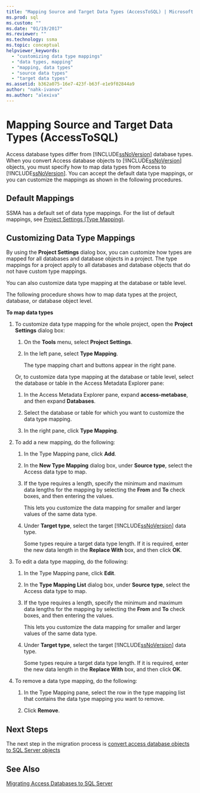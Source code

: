 ```yaml
---
title: "Mapping Source and Target Data Types (AccessToSQL) | Microsoft Docs"
ms.prod: sql
ms.custom: ""
ms.date: "01/19/2017"
ms.reviewer: ""
ms.technology: ssma
ms.topic: conceptual
helpviewer_keywords: 
  - "customizing data type mappings"
  - "data types, mapping"
  - "mapping, data types"
  - "source data types"
  - "target data types"
ms.assetid: b362a075-16e7-423f-b63f-e1e9f02844a9
author: "nahk-ivanov"
ms.author: "alexiva"
---
```

# Mapping Source and Target Data Types (AccessToSQL)
Access database types differ from [!INCLUDE[ssNoVersion](../../includes/ssnoversion-md.md)] database types. When you convert Access database objects to [!INCLUDE[ssNoVersion](../../includes/ssnoversion-md.md)] objects, you must specify how to map data types from Access to [!INCLUDE[ssNoVersion](../../includes/ssnoversion-md.md)]. You can accept the default data type mappings, or you can customize the mappings as shown in the following procedures.  
  
## Default Mappings  
SSMA has a default set of data type mappings. For the list of default mappings, see [Project Settings (Type Mapping)](https://msdn.microsoft.com/b87b9683-abed-4677-8c50-18bdba704655).  
  
## Customizing Data Type Mappings  
By using the **Project Settings** dialog box, you can customize how types are mapped for all databases and database objects in a project. The type mappings for a project apply to all databases and database objects that do not have custom type mappings.  
  
You can also customize data type mapping at the database or table level.  
  
The following procedure shows how to map data types at the project, database, or database object level.  
  
**To map data types**  
  
1.  To customize data type mapping for the whole project, open the **Project Settings** dialog box:  
  
    1.  On the **Tools** menu, select **Project Settings**.  
  
    2.  In the left pane, select **Type Mapping**.  
  
        The type mapping chart and buttons appear in the right pane.  
  
    Or, to customize data type mapping at the database or table level, select the database or table in the Access Metadata Explorer pane:  
  
    1.  In the Access Metadata Explorer pane, expand **access-metabase**, and then expand **Databases**.  
  
    2.  Select the database or table for which you want to customize the data type mapping.  
  
    3.  In the right pane, click **Type Mapping**.  
  
2.  To add a new mapping, do the following:  
  
    1.  In the Type Mapping pane, click **Add**.  
  
    2.  In the **New Type Mapping** dialog box, under **Source type**, select the Access data type to map.  
  
    3.  If the type requires a length, specify the minimum and maximum data lengths for the mapping by selecting the **From** and **To** check boxes, and then entering the values.  
  
        This lets you customize the data mapping for smaller and larger values of the same data type.  
  
    4.  Under **Target type**, select the target [!INCLUDE[ssNoVersion](../../includes/ssnoversion-md.md)] data type.  
  
        Some types require a target data type length. If it is required, enter the new data length in the **Replace With** box, and then click **OK**.  
  
3.  To edit a data type mapping, do the following:  
  
    1.  In the Type Mapping pane, click **Edit**.  
  
    2.  In the **Type Mapping List** dialog box, under **Source type**, select the Access data type to map.  
  
    3.  If the type requires a length, specify the minimum and maximum data lengths for the mapping by selecting the **From** and **To** check boxes, and then entering the values.  
  
        This lets you customize the data mapping for smaller and larger values of the same data type.  
  
    4.  Under **Target type**, select the target [!INCLUDE[ssNoVersion](../../includes/ssnoversion-md.md)] data type.  
  
        Some types require a target data type length. If it is required, enter the new data length in the **Replace With** box, and then click **OK**.  
  
4.  To remove a data type mapping, do the following:  
  
    1.  In the Type Mapping pane, select the row in the type mapping list that contains the data type mapping you want to remove.  
  
    2.  Click **Remove**.  
  
## Next Steps  
The next step in the migration process is [convert access database objects to SQL Server objects](converting-access-database-objects-accesstosql.md)  
  
## See Also  
[Migrating Access Databases to SQL Server](migrating-access-databases-to-sql-server-azure-sql-db-accesstosql.md)  
  
